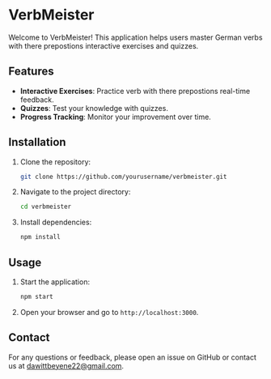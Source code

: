 # VerbMeister

Welcome to VerbMeister! This application helps users master German verbs with there prepostions interactive exercises and quizzes.

## Features

- **Interactive Exercises**: Practice verb with there prepostions real-time feedback.
- **Quizzes**: Test your knowledge with quizzes.
- **Progress Tracking**: Monitor your improvement over time.

## Installation

1. Clone the repository:
    ```sh
    git clone https://github.com/yourusername/verbmeister.git
    ```
2. Navigate to the project directory:
    ```sh
    cd verbmeister
    ```
3. Install dependencies:
    ```sh
    npm install
    ```

## Usage

1. Start the application:
    ```sh
    npm start
    ```
2. Open your browser and go to `http://localhost:3000`.


## Contact

For any questions or feedback, please open an issue on GitHub or contact us at dawittbeyene22@gmail.com.
